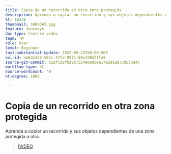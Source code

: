 ```yaml
---
title: Copia de un recorrido en otra zona protegida
description: Aprenda a copiar un recorrido y sus objetos dependientes de una zona protegida a otra.
kt: 10438
thumbnail: 3409593.jpg
feature: Journeys
doc-type: feature video
team: TM
role: User
level: Beginner
last-substantial-update: 2022-09-23T00:00:00Z
exl-id: ae6dcd75-582c-47fd-9971-50a198df1fe9
source-git-commit: b2afc28f82967324ebed0ee17e291e83c85c3a4c
workflow-type: ht
source-wordcount: '0'
ht-degree: 100%

---
```


# Copia de un recorrido en otra zona protegida

Aprenda a copiar un recorrido y sus objetos dependientes de una zona protegida a otra.

>[!VIDEO](https://video.tv.adobe.com/v/3409593?quality=12&learn=on)
